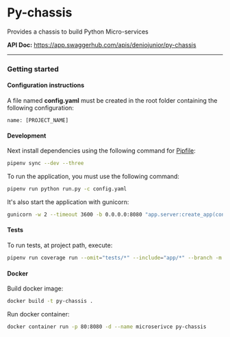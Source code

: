 # Py-chassis
Provides a chassis to build Python Micro-services
 
**API Doc:** https://app.swaggerhub.com/apis/deniojunior/py-chassis

---

### Getting started

#### Configuration instructions

A file named **config.yaml** must be created in the root folder containing the following configuration:

```
name: [PROJECT_NAME]
``` 

#### Development

Next install dependencies using the following command for [Pipfile](https://github.com/deniojunior/py-chassis/blob/prod/Pipfile):
```bash
pipenv sync --dev --three
```

To run the application, you must use the following command:

```bash
pipenv run python run.py -c config.yaml
```

It's also start the application with gunicorn:

```bash
gunicorn -w 2 --timeout 3600 -b 0.0.0.0:8080 "app.server:create_app(config='config.yaml')"
```

#### Tests
To run tests, at project path, execute: 

```bash
pipenv run coverage run --omit="tests/*" --include="app/*" --branch -m unittest discover -s tests/unit -p "*_test.py"
```

#### Docker

Build docker image:

```bash
docker build -t py-chassis .
```

Run docker container:

```bash
docker container run -p 80:8080 -d --name microserivce py-chassis
```
